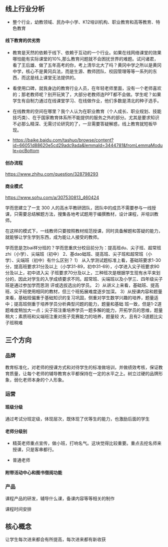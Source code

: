 ## 线上行业分析

* 整个行业，幼教领域、民办中小学、K12培训机构、职业教育和高等教育、特色教育

#### 线下教育的优劣势
* 教育是天然的依赖于线下、依赖于互动的一个行业。如果在线网络课堂的效果哪怕能有实际课堂的10%,那么教育问题就不会困扰世界的难题。试问诸君，看了王后雄、做了五年高考的你，考上清华北大了吗？黄冈中学之所以是黄冈中学，核心不是黄冈兵法，而是生源、教师团队、校园管理等等一系列的东西，而这是线上课堂无法提供的。

* 看使用口碑，就我身边的教育行业人员，在年轻老师里面，没有一个老师喜欢的；那老教师呢？别开玩笑了，大部分老教师连PPT都不会做。学生呢？如果学生有自制力通过在线课堂学习、在线做作业，他们多数是清北的种子选手。

* 在线教育的空间在哪里？我个人认为在职业教育（个人成长、职业规划、技能技巧类）、在于国家教育体系所不能提供的服务之外的部分。尤其是要求知识不必那么精深、无需讨论研究的了，一旦需要答疑解惑，线上教育就短板毕现。

* https://baike.baidu.com/tashuo/browse/content?id=66051d88620e5cd29adc9ada&lemmaId=3444781&fromLemmaModule=pcBottom

#### 创办流程

https://www.zhihu.com/question/328798293

#### 商业模式

https://www.sohu.com/a/307530813_460424

学而思建立了一支 300 人的高水平教研团队，团队中的成员不需要参与一线授课，只需要总结解题方法，搜集各地考试题用于编撰教材，设计课程，并培训教师。

在这样的模式下，一线教师只要按照教材规范授课，同时具备解题和答疑的能力，就能够让学生学到东西，成为能让人接受的教师。

学而思是怎bai样分班的？学而思重庆分校目前分为：提高班du、尖子班、超常班zhi（小学）、尖端班（初中） 2、基dao础班、提高班、尖子班和超常班（小学）、尖端班（初中）有什么区别？ 1） 从入学测试题标准上看，基础班要求1-30分，提高班要求31分及以上（小学31-89，初中31-69），小学进入尖子班要求90分及以上，初中进入尖 子班要求70分及以上，三种班次是根据学生现有水平来划分的，因此对学生的入学成绩要求不同。超常班、尖端班以及小学三、四年级尖子班是通过参加学而思测 评或选拔选出的学员。 2）从讲义上来看，基础班、提高班、尖子班使用相同的教材，但三个班拓展难度逐步加深。 3）从授课内容和题量来看，基础班偏重于基础知识的复习巩固，侧重对学生数学兴趣的培养，题量适中；提高班侧重于培养学员分析典型问题的能力，题量和基础 班一致，但是1-2道题难度稍加大一点；尖子班注重培养学员一题多解的能力，开拓学员的思维，题量稍大；素质班和尖端班注重对孩子竞赛能力的培养，题量较 大，且有2-3道题比尖子班稍难



## 三个方向

### 品牌

教育标准化，对老师的授课方式和对待学生的标准做培训，并做绩效考核，保证教育质量，让每个老师的辅导教育水平都保持在一定的水平之上。树立过硬的品牌形象，弱化老师本身的个人形象。



### 运营

#### 班级分级

通过考试分班定级，体现层次，既体现了优等生的能力，也激励后面的学生

#### 老师分级别


* 精英老师重点宣传，做小班，打响名气。这块觉得比较重要。重点去挖名师来授课，只是客串都行。

* 普通老师

#### 附带活动中心和图书借阅功能


### 产品

课程产品的研发，辅导什么课，备课内容等等相关的制作

课程时间安排


## 核心概念

让学生每次进来都会有所提高，每次进来都有新收获
